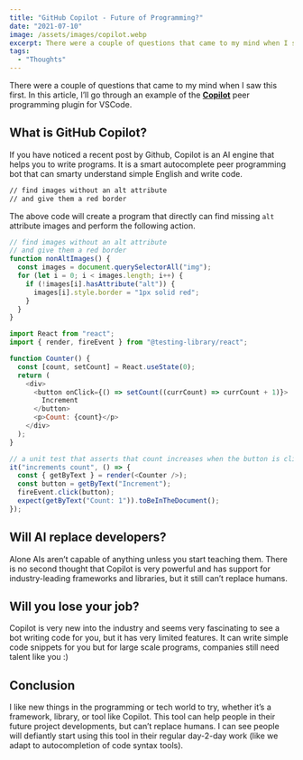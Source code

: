 ```yaml
---
title: "GitHub Copilot - Future of Programming?"
date: "2021-07-10"
image: /assets/images/copilot.webp
excerpt: There were a couple of questions that came to my mind when I saw this first.
tags:
  - "Thoughts"
---
```


There were a couple of questions that came to my mind when I saw this first. In this article, I’ll go through an example of the **[Copilot](https://copilot.github.com/)** peer programming plugin for VSCode.

## What is GitHub Copilot?

If you have noticed a recent post by Github, Copilot is an AI engine that helps you to write programs. It is a smart autocomplete peer programming bot that can smarty understand simple English and write code.

```bash
// find images without an alt attribute
// and give them a red border
```

The above code will create a program that directly can find missing `alt` attribute images and perform the following action.

```js
// find images without an alt attribute
// and give them a red border
function nonAltImages() {
  const images = document.querySelectorAll("img");
  for (let i = 0; i < images.length; i++) {
    if (!images[i].hasAttribute("alt")) {
      images[i].style.border = "1px solid red";
    }
  }
}
```

```js
import React from "react";
import { render, fireEvent } from "@testing-library/react";

function Counter() {
  const [count, setCount] = React.useState(0);
  return (
    <div>
      <button onClick={() => setCount((currCount) => currCount + 1)}>
        Increment
      </button>
      <p>Count: {count}</p>
    </div>
  );
}

// a unit test that asserts that count increases when the button is clicked
it("increments count", () => {
  const { getByText } = render(<Counter />);
  const button = getByText("Increment");
  fireEvent.click(button);
  expect(getByText("Count: 1")).toBeInTheDocument();
});
```

## Will AI replace developers?

Alone AIs aren’t capable of anything unless you start teaching them. There is no second thought that Copilot is very powerful and has support for industry-leading frameworks and libraries, but it still can’t replace humans.

## Will you lose your job?

Copilot is very new into the industry and seems very fascinating to see a bot writing code for you, but it has very limited features. It can write simple code snippets for you but for large scale programs, companies still need talent like you :)

## Conclusion

I like new things in the programming or tech world to try, whether it’s a framework, library, or tool like Copilot. This tool can help people in their future project developments, but can’t replace humans. I can see people will defiantly start using this tool in their regular day-2-day work (like we adapt to autocompletion of code syntax tools).
